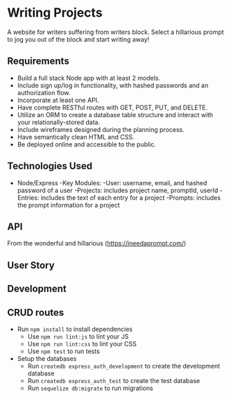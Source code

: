 # Writing Projects

A website for writers suffering from writers block. Select a hillarious prompt to jog you out of the block and start writing away! 

## Requirements
- Build a full stack Node app with at least 2 models.
- Include sign up/log in functionality, with hashed passwords and an authorization flow.
- Incorporate at least one API.
- Have complete RESTful routes with GET, POST, PUT, and DELETE.
- Utilize an ORM to create a database table structure and interact with your relationally-stored data.
- Include wireframes designed during the planning process.
- Have semantically clean HTML and CSS.
- Be deployed online and accessible to the public.

## Technologies Used 
- Node/Express
  -Key Modules:
    -User: username, email, and hashed password of a user
    -Projects: includes project name, promptId, userId
    -Entries: includes the text of each entry for a project 
    -Prompts: includes the prompt information for a project

## API
  From the wonderful and hillarious (https://ineedaprompt.com/)

## User Story 

## Development 

## CRUD routes 

* Run `npm install` to install dependencies
  * Use `npm run lint:js` to lint your JS
  * Use `npm run lint:css` to lint your CSS
  * Use `npm test` to run tests
* Setup the databases
  * Run `createdb express_auth_development` to create the development database
  * Run `createdb express_auth_test` to create the test database
  * Run `sequelize db:migrate` to run migrations
